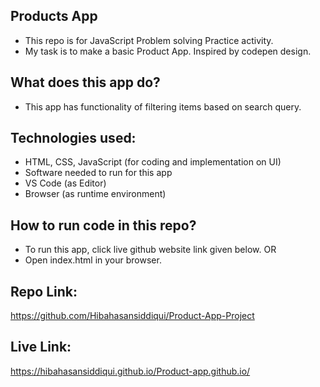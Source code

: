## Products App

- This repo is for JavaScript Problem solving Practice activity.
- My task is to make a basic Product App. Inspired by codepen design.

## What does this app do?

- This app has functionality of filtering items based on search query.

## Technologies used:

- HTML, CSS, JavaScript (for coding and implementation on UI)
- Software needed to run for this app
- VS Code (as Editor)
- Browser (as runtime environment)

## How to run code in this repo?

- To run this app, click live github website link given below. 
OR 
- Open index.html in your browser.

## Repo Link:
https://github.com/Hibahasansiddiqui/Product-App-Project

## Live Link:
https://hibahasansiddiqui.github.io/Product-app.github.io/